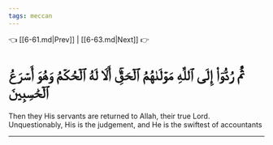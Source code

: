 ```yaml
---
tags: meccan
---
```


👈 [[6-61.md|Prev]] | [[6-63.md|Next]] 👉

# ثُمَّ رُدُّوٓاْ إِلَى ٱللَّهِ مَوۡلَىٰهُمُ ٱلۡحَقِّۚ أَلَا لَهُ ٱلۡحُكۡمُ وَهُوَ أَسۡرَعُ ٱلۡحَٰسِبِينَ

Then they His servants are returned to Allah, their true Lord. Unquestionably, His is the judgement, and He is the swiftest of accountants

---

